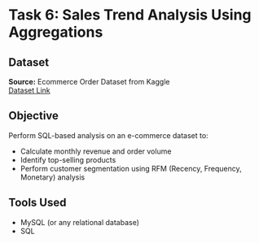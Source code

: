 # Task 6: Sales Trend Analysis Using Aggregations

## Dataset
**Source:** Ecommerce Order Dataset from Kaggle  
[Dataset Link](https://www.kaggle.com/datasets/bytadit/ecommerce-order-dataset)

## Objective
Perform SQL-based analysis on an e-commerce dataset to:
- Calculate monthly revenue and order volume
- Identify top-selling products
- Perform customer segmentation using RFM (Recency, Frequency, Monetary) analysis

## Tools Used
- MySQL (or any relational database)
- SQL
